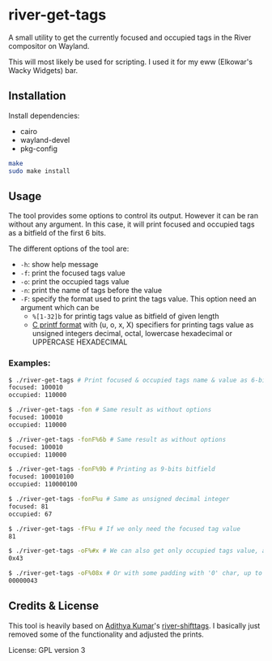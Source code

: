 # river-get-tags

A small utility to get the currently focused and occupied tags in the River compositor on Wayland.

This will most likely be used for scripting. I used it for my eww (Elkowar's Wacky Widgets) bar.

## Installation

Install dependencies:

- cairo
- wayland-devel
- pkg-config

```sh
make
sudo make install
```

## Usage

The tool provides some options to control its output. However it can be ran without any argument. In this case, it will print focused and occupied tags as a bitfield of the first 6 bits.

The different options of the tool are:

- `-h`: show help message
- `-f`: print the focused tags value
- `-o`: print the occupied tags value
- `-n`: print the name of tags before the value
- `-F`: specify the format used to print the tags value. This option need an argument which can be
  - `%[1-32]b` for printig tags value as bitfield of given length
  - [C printf format](https://cplusplus.com/reference/cstdio/printf/) with (u, o, x, X) specifiers for printing tags value as unsigned integers decimal, octal, lowercase hexadecimal or UPPERCASE HEXADECIMAL

### Examples:

```sh
$ ./river-get-tags # Print focused & occupied tags name & value as 6-bits bitfield
focused: 100010
occupied: 110000

$ ./river-get-tags -fon # Same result as without options
focused: 100010
occupied: 110000

$ ./river-get-tags -fonF%6b # Same result as without options
focused: 100010
occupied: 110000

$ ./river-get-tags -fonF%9b # Printing as 9-bits bitfield
focused: 100010100
occupied: 110000100

$ ./river-get-tags -fonF%u # Same as unsigned decimal integer
focused: 81
occupied: 67

$ ./river-get-tags -fF%u # If we only need the focused tag value
81

$ ./river-get-tags -oF%#x # We can also get only occupied tags value, as an hexadecimal with the '0x' prefix
0x43

$ ./river-get-tags -oF%08x # Or with some padding with '0' char, up to 8-char length
00000043
```

## Credits & License

This tool is heavily based on [Adithya Kumar](https://gitlab.com/akumar-xyz)'s [river-shifttags](https://gitlab.com/akumar-xyz/river-shifttags). I basically just removed some of the functionality and adjusted the prints.

License: GPL version 3
